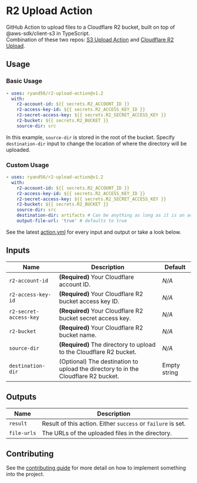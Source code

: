 # R2 Upload Action
GitHub Action to upload files to a Cloudflare R2 bucket, built on top of @aws-sdk/client-s3 in TypeScript.
<br>
Combination of these two repos: [S3 Upload Action](https://github.com/hkusu/s3-upload-action) and [Cloudflare R2 Upload](https://github.com/Karbust/Cloudflare_R2_Upload).

<!-- ACTION USAGE -->
## Usage

<!-- BASIC USAGE -->
### Basic Usage
```yaml
- uses: ryand56/r2-upload-action@v1.2
  with:
    r2-account-id: ${{ secrets.R2_ACCOUNT_ID }}
    r2-access-key-id: ${{ secrets.R2_ACCESS_KEY_ID }}
    r2-secret-access-key: ${{ secrets.R2_SECRET_ACCESS_KEY }}
    r2-bucket: ${{ secrets.R2_BUCKET }}
    source-dir: src
```

In this example, `source-dir` is stored in the root of the bucket.
Specify `destination-dir` input to change the location of where the directory will be uploaded.
<!-- -->

<!-- CUSTOM USAGE -->
### Custom Usage
```yaml
- uses: ryand56/r2-upload-action@v1.2
  with:
    r2-account-id: ${{ secrets.R2_ACCOUNT_ID }}
    r2-access-key-id: ${{ secrets.R2_ACCESS_KEY_ID }}
    r2-secret-access-key: ${{ secrets.R2_SECRET_ACCESS_KEY }}
    r2-bucket: ${{ secrets.R2_BUCKET }}
    source-dir: src
    destination-dir: artifacts # Can be anything as long as it is an actual path
    output-file-url: 'true' # defaults to true
```
See the latest [action.yml](https://github.com/ryand56/r2-upload-action/blob/master/action.yml) for every input and output or take a look below.
<!-- -->

<!-- ACTION INPUTS -->
## Inputs

| Name | Description | Default |
| --- | --- | --- |
| `r2-account-id` | **(Required)** Your Cloudflare account ID. | *N/A* |
| `r2-access-key-id` | **(Required)** Your Cloudflare R2 bucket access key ID. | *N/A* |
| `r2-secret-access-key` | **(Required)** Your Cloudflare R2 bucket secret access key. | *N/A* |
| `r2-bucket` | **(Required)** Your Cloudflare R2 bucket name. | *N/A* |
| `source-dir` | **(Required)** The directory to upload to the Cloudflare R2 bucket. | *N/A* |
| `destination-dir` | (Optional) The destination to upload the directory to in the Cloudflare R2 bucket. | Empty string |

<!-- ACTION OUTPUTS -->
## Outputs

| Name | Description |
| --- | --- |
| `result` | Result of this action. Either `success` or `failure` is set. |
| `file-urls` | The URLs of the uploaded files in the directory. |

<!-- CONTRIBUTING -->
## Contributing

See the [contributing guide](https://github.com/ryand56/r2-upload-action/blob/master/CONTRIBUTING.md) for more detail on how to implement something into the project.